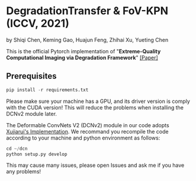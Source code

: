 # DegradationTransfer & FoV-KPN (ICCV, 2021)
by Shiqi Chen, Keming Gao, Huajun Feng, Zhihai Xu, Yueting Chen

This is the official Pytorch implementation of "**Extreme-Quality Computational Imaging via Degradation Framework**" [[Paper]](https://openaccess.thecvf.com/content/ICCV2021/html/Chen_Extreme-Quality_Computational_Imaging_via_Degradation_Framework_ICCV_2021_paper.html)

## Prerequisites
```python
pip install -r requirements.txt
```
Please make sure your machine has a GPU, and its driver version is comply with the CUDA version! This will reduce the problems when installing the DCNv2 module later.

The Deformable ConvNets V2 (DCNv2) module in our code adopts [Xujiarui's Implementation](https://github.com/chengdazhi/Deformable-Convolution-V2-PyTorch/tree/pytorch_1.0.0). We recommand you recompile the code according to your machine and python environment as follows:

```python
cd ~/dcn
python setup.py develop
```

This may cause many issues, please open Issues and ask me if you have any problems!
